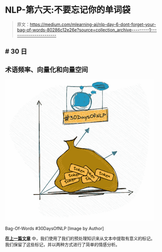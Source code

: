# NLP-第六天:不要忘记你的单词袋

> 原文：<https://medium.com/mlearning-ai/nlp-day-6-dont-forget-your-bag-of-words-80286c12e26e?source=collection_archive---------1----------------------->

## # 30 日

## 术语频率、向量化和向量空间

![](img/a0f7d5c88f00d70ff5b4a47ed54cdbda.png)

Bag-Of-Words #30DaysOfNLP [Image by Author]

[**在上一篇文章**](/mlearning-ai/nlp-day-5-feelings-are-important-a-basic-sentiment-analysis-c09cb01a6bf8) 中，我们使用了我们的预处理知识来从文本中提取有意义的标记。我们保留了这些标记，并以两种方式进行了简单的情感分析。